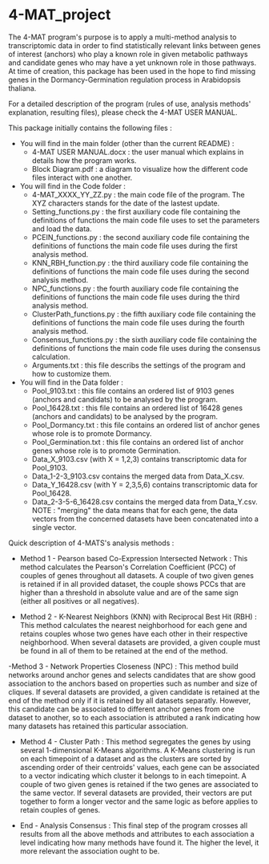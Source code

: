 # 4-MAT_project

The 4-MAT program's purpose is to apply a multi-method analysis to transcriptomic data in order to find statistically relevant links between genes of interest (anchors) who play a known role in given metabolic pathways and candidate genes who may have a yet unknown role in those pathways.
At time of creation, this package has been used in the hope to find missing genes in the Dormancy-Germination regulation process in Arabidopsis thaliana.

For a detailed description of the program (rules of use, analysis methods' explanation, resulting files), please check the 4-MAT USER MANUAL.

This package initially contains the following files :

- You will find in the main folder (other than the current README) :
	- 4-MAT USER MANUAL.docx : the user manual which explains in details how the program works.
	- Block Diagram.pdf : a diagram to visualize how the different code files interact with one another.
- You will find in the Code folder :
	- 4-MAT_XXXX_YY_ZZ.py : the main code file of the program. The XYZ characters stands for the date of the lastest update.
	- Setting_functions.py : the first auxiliary code file containing the definitions of functions the main code file uses to set the parameters and load the data.
	- PCEIN_functions.py : the second auxiliary code file containing the definitions of functions the main code file uses during the first analysis method.
	- KNN_RBH_function.py : the third auxiliary code file containing the definitions of functions the main code file uses during the second analysis method.
	- NPC_functions.py : the fourth auxiliary code file containing the definitions of functions the main code file uses during the third analysis method.
	- ClusterPath_functions.py : the fifth auxiliary code file containing the definitions of functions the main code file uses during the fourth analysis method.
	- Consensus_functions.py : the sixth auxiliary code file containing the definitions of functions the main code file uses during the consensus calculation.
	- Arguments.txt : this file describs the settings of the program and how to customize them.
- You will find in the Data folder :
	- Pool_9103.txt : this file contains an ordered list of 9103 genes (anchors and candidats) to be analysed by the program.
	- Pool_16428.txt : this file contains an ordered list of 16428 genes (anchors and candidats) to be analysed by the program.
	- Pool_Dormancy.txt : this file contains an ordered list of anchor genes whose role is to promote Dormancy.
	- Pool_Germination.txt : this file contains an ordered list of anchor genes whose role is to promote Germination.
	- Data_X_9103.csv (with X = 1,2,3) contains transcriptomic data for Pool_9103.
	- Data_1-2-3_9103.csv contains the merged data from Data_X.csv.
	- Data_Y_16428.csv (with Y = 2,3,5,6) contains transcriptomic data for Pool_16428.
	- Data_2-3-5-6_16428.csv contains the merged data from Data_Y.csv.
	NOTE : "merging" the data means that for each gene, the data vectors from the concerned datasets have been concatenated into a single vector.

Quick description of 4-MATS's analysis methods :
- Method 1 - Pearson based Co-Expression Intersected Network : This method calculates the Pearson's Correlation Coefficient (PCC) of couples of genes throughout all datasets. A couple of two given genes is retained if in all provided dataset, the couple shows PCCs that are higher than a threshold in absolute value and are of the same sign (either all positives or all negatives).

- Method 2 - K-Nearest Neighbors (KNN) with Reciprocal Best Hit (RBH) : This method calculates the nearest neighborhood for each gene and retains couples whose two genes have each other in their respective neighborhood. When several datasets are provided, a given couple must be found in all of them to be retained at the end of the method.

-Method 3 - Network Properties Closeness (NPC) : This method build networks around anchor genes and selects candidates that are show good association to the anchors based on properties such as number and size of cliques. If several datasets are provided, a given candidate is retained at the end of the method only if it is retained by all datasets separatly. However, this candidate can be associated to different anchor genes from one dataset to another, so to each association is attributed a rank indicating how many datasets has retained this particular association.

- Method 4 - Cluster Path : This method segregates the genes by using several 1-dimensional K-Means algorithms. A K-Means clustering is run on each timepoint of a dataset and as the clusters are sorted by ascending order of their centroids' values, each gene can be associated to a vector indicating which cluster it belongs to in each timepoint. A couple of two given genes is retained if the two genes are associated to the same vector. If several datasets are provided, their vectors are put together to form a longer vector and the same logic as before applies to retain couples of genes.

- End - Analysis Consensus : This final step of the program crosses all results from all the above methods and attributes to each association a level indicating how many methods have found it. The higher the level, it more relevant the association ought to be.
